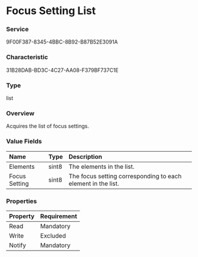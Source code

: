 # Focus Setting List

### Service

9F00F387-8345-4BBC-8B92-B87B52E3091A

### Characteristic

31B28DAB-BD3C-4C27-AA08-F379BF737C1E

### Type

list

### Overview

Acquires the list of focus settings.

### Value Fields

| Name | Type | Description |
|:--|:--|:--|
| Elements | sint8 | The elements in the list. |
| Focus Setting | sint8 | The focus setting corresponding to each element in the list. |

### Properties

| Property | Requirement |
|:--|:--|
| Read | Mandatory |
| Write | Excluded |
| Notify | Mandatory |
